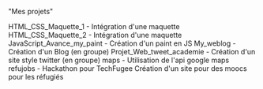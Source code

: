 "Mes projets" 

HTML_CSS_Maquette_1 - Intégration d'une maquette</br>
HTML_CSS_Maquette_2 - Intégration d'une maquette
JavaScript_Avance_my_paint - Création d'un paint en JS
My_weblog - Création d'un Blog (en groupe)
Projet_Web_tweet_academie - Création d'un site style twitter (en groupe)
maps - Utilisation de l'api google maps
refujobs - Hackathon pour TechFugee Création d'un site pour des moocs pour les réfugiés
